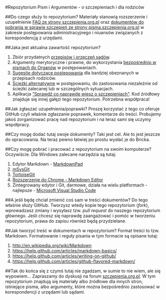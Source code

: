 #Repozytorium Pism i Argumentów - o szczepieniach i dla rodziców

##Do czego służy to repozytorium?
Materiały stanowią rozszerzenie i uzupełnienie [FAQ ze strony szczepienia.org.pl](http://www.pisma.szczepienia.org.pl/faq.php) oraz 
[dokumentów do pobrania w sprawie szczepień ze strony pisma.szczepienia.org.pl](http://www.pisma.szczepienia.org.pl/) w zakresie postępowania administracyjnego i niuansów związanych z korespondencją z urzędami.

##Jaka jest aktualna zawartość repozytorium?
  1. Zbiór przydatnych [przepisów i orzeczeń sądów](https://github.com/szanitani/szczepienia/tree/master/Przepisy).
  2. Argumenty merytoryczne i prawne, do wykorzystania [bezpośrednio w pismach do Organów](https://github.com/szanitani/szczepienia/tree/master/Argumenty) w postępowaniach.
  3. [Sugestie dotyczące postępowania](https://github.com/szanitani/szczepienia/blob/master/Szczepienia%20Postepowanie%202.md) dla bardziej obeznanych w przepisach rodziców.
  4. [Ścieżki alternatywne](https://github.com/szanitani/szczepienia/blob/master/Sciezki%20alternatywne) w postępowaniu, do zastosowania niezależnie od ścieżki zalecanej lub w szczególnych sytuacjach.
  5. Aplikacja ["Sprawdź co naprawdę wiesz o szczepieniach"](http://szanitani.github.io/szczepienia/cowiesz.html). Kod źródłowy znajduje się innej gałęzi tego repozytorium. Potrzebna współpraca!

##Jak zgłaszać uzupełnienia/poprawki?
Proszę korzystać z tego co oferuje GitHub czyli właśnie zgłaszanie poprawek, komentarze do treści. Probujemy jakoś zorganizować pracę nad repozytorium i na teraz sami się uczymy współpracy.

##Czy mogę dodać tutaj swoje dokumenty?
Taki jest cel. Ale to jest jeszcze do opracowania. Na teraz pewno łatwiej po prostu wysłać je do Bricka.

##Czy mogę pobrać i pracować z repozytorium na swoim komputerze?
Oczywiście. Dla Windows zalecane narzędzia są tutaj:
  1. Edytor Markdown - [MarkdownPad](http://markdownpad.com/download.html)
  2. [mSysGit](http://msysgit.github.io/)
  3. [TortoiseGit](https://code.google.com/p/tortoisegit/wiki/Download?tm=2)
  4. [Rozszerzenie do Chrome - Markdown Editor](https://chrome.google.com/webstore/detail/markdown-editor/ekdcaddpmiodcipjfmffhhefijpdckaf?hl=pl)
  5. Zintegrowany edytor i Git, darmowe, działa na wielu platformach - najlepsze - [Microsoft Visual Studio Code](https://code.visualstudio.com/)

##A jeśli będę chciał zmienić coś sam w treści dokumentów?
Do tego właśnie służy GitHub. Tworzysz wtedy kopie tego repozytorium (*fork*), wprowadzasz zmiany i wysyłasz tzw. *pull request* do naszego repozytorium głównego. Jeśli chcesz się naprawdę zaangażować i pomóc w tworzeniu repozytorium, prawa do zapisu również będą przydzielane.

##Jak tworzyć treść w dokumentach w repozytorium?
Format treści to tzw. Markdown. Formatowanie i reguły pisania w tym formacie są opisane tutaj:
  1. http://en.wikipedia.org/wiki/Markdown
  2. https://help.github.com/articles/markdown-basics/
  3. https://help.github.com/articles/writing-on-github/
  4. https://help.github.com/articles/github-flavored-markdown/

##Tak do końca się z czymś tutaj nie zgadzam, w sumie to nie wiem, ale się wypowiem...
Zapraszamy do dyskusji na forum [szczepienia.org.pl](http://szczepienia.org.pl). W tym repozytorium znajdują się materiały albo źródłowe dla innych stron, istniejące pisma, albo argumenty, które można bezpośrednio zastosować w korespondencji z urzędami lub sądami.
